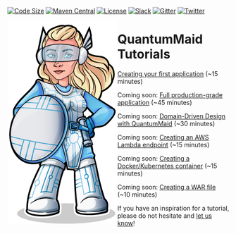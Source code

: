 [![Code Size](https://img.shields.io/github/languages/code-size/quantummaid/quantummaid-tutorials)]()
[![Maven Central](https://maven-badges.herokuapp.com/maven-central/de.quantummaid.tutorials/parent/badge.svg)](https://maven-badges.herokuapp.com/maven-central/de.quantummaid.tutorials/parent)
[![License](https://img.shields.io/badge/License-Apache%202.0-blue.svg)](https://opensource.org/licenses/Apache-2.0)
[![Slack](https://img.shields.io/badge/chat%20on-Slack-brightgreen)](https://join.slack.com/t/quantummaid/shared_invite/zt-cx5qd605-vG10I~WazfgH9WOnXMzl3Q)
[![Gitter](https://img.shields.io/badge/chat%20on-Gitter-brightgreen)](https://gitter.im/quantum-maid-framework/community)
[![Twitter](https://img.shields.io/twitter/follow/quantummaid)](https://twitter.com/quantummaid)


<img src="quantummaid_logo.png" align="left"/>

# QuantumMaid Tutorials

[Creating your first application](basic-tutorial/README.md) (~15 minutes)

Coming soon: [Full production-grade application](complete-tutorial/README.md) (~45 minutes)

Coming soon: [Domain-Driven Design with QuantumMaid](domain-driven-design/README.md) (~30 minutes)

Coming soon: [Creating an AWS Lambda endpoint](aws-lambda/README.md) (~15 minutes)

Coming soon: [Creating a Docker/Kubernetes container](docker/README.md) (~15 minutes)

Coming soon: [Creating a WAR file](war/README.md) (~10 minutes)

If you have an inspiration for a tutorial, please do not hesitate and [let us know](https://join.slack.com/t/quantummaid/shared_invite/zt-cx5qd605-vG10I~WazfgH9WOnXMzl3Q)!

